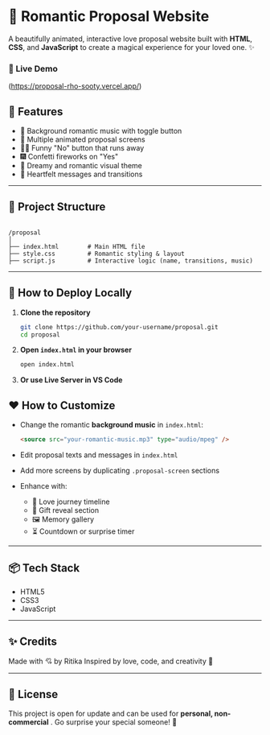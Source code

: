 
# 💌 Romantic Proposal Website

A beautifully animated, interactive love proposal website built with **HTML**, **CSS**, and **JavaScript** to create a magical experience for your loved one. ✨

### 💖 Live Demo  

(https://proposal-rho-sooty.vercel.app/)

## 🌟 Features

- 🎵 Background romantic music with toggle button  
- 💬 Multiple animated proposal screens  
- 🏃‍♀️ Funny "No" button that runs away  
- 🎆 Confetti fireworks on "Yes"  
- 🌙 Dreamy and romantic visual theme  
- 💖 Heartfelt messages and transitions  

---

## 📁 Project Structure

```

/proposal
│
├── index.html        # Main HTML file
├── style.css         # Romantic styling & layout
├── script.js         # Interactive logic (name, transitions, music)

```

---

## 🚀 How to Deploy Locally

1. **Clone the repository**
   ```bash
   git clone https://github.com/your-username/proposal.git
   cd proposal
   
2. **Open `index.html` in your browser**

   ```bash
   open index.html
   ```

3. **Or use Live Server in VS Code**


## ❤️ How to Customize

* Change the romantic **background music** in `index.html`:

  ```html
  <source src="your-romantic-music.mp3" type="audio/mpeg" />
  ```

* Edit proposal texts and messages in `index.html`

* Add more screens by duplicating `.proposal-screen` sections

* Enhance with:

  * 💑 Love journey timeline
  * 🎁 Gift reveal section
  * 🖼️ Memory gallery
  * ⏳ Countdown or surprise timer

---

## 📦 Tech Stack

* HTML5
* CSS3 
* JavaScript 

---

## ✨ Credits

Made with 💘 by Ritika
Inspired by love, code, and creativity 🌹

---

## 📩 License

This project is open for update and can be used for **personal, non-commercial** .
Go surprise your special someone! 💝

